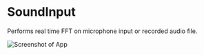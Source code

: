 SoundInput
==========

Performs real time FFT on microphone input or recorded audio file.

![Screenshot of App](http://i.imgur.com/FRqHyG7.png)

